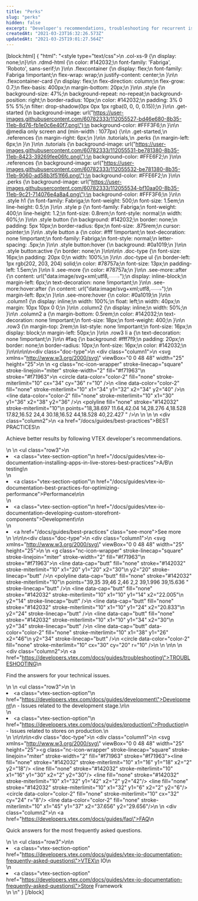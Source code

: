 ```yaml
---
title: "Perks"
slug: "perks"
hidden: false
excerpt: "Developer's recommendations, troubleshooting for recurrent issues, and answers to Frequently Asked Questions."
createdAt: "2021-03-23T16:32:26.573Z"
updatedAt: "2021-03-25T19:01:27.564Z"
---
```

[block:html]
{
  "html": "<style type=\"text/css\">\n    .col-xs-9 {\n       display: none;\n}\n\n    .rdmd-html {\n        color: #142032;\n        font-family: 'Fabriga', 'Roboto', sans-serif;\n    }\n\n    .flexcontainer {\n        display: flex;\n        font-family: Fabriga !important;\n        flex-wrap: wrap;\n        justify-content: center;\n    }\n\n    .flexcontainer-card {\n        display: flex;\n        flex-direction: column;\n        flex-grow: 0.7;\n        flex-basis: 400px;\n        margin-bottom: 20px;\n    }\n\n    .style {\n        background-size: 47%;\n        background-repeat: no-repeat;\n        background-position: right;\n        border-radius: 10px;\n        color: #142032;\n        padding: 3% 0 5% 5%;\n        filter: drop-shadow(0px 0px 1px rgba(0, 0, 0, 0.15));\n    }\n\n    .get-started {\n        background-image: url(\"https://user-images.githubusercontent.com/60782333/112055527-bd46e680-8b35-11eb-8d76-fb1e0c6e40f7.png\");\n        background-color: #FFF3F6;\n    }\n\n    @media only screen and (min-width : 1077px) {\n\n        .get-started,\n        .references {\n            margin-right: 6px;\n        }\n\n        .tutorials,\n        .perks {\n            margin-left: 6px;\n        }\n    }\n\n    .tutorials {\n        background-image: url(\"https://user-images.githubusercontent.com/60782333/112055531-be781380-8b35-11eb-8423-39269fee06fc.png\");\n        background-color: #FFE6F2;\n    }\n\n    .references {\n        background-image: url(\"https://user-images.githubusercontent.com/60782333/112055532-be781380-8b35-11eb-9060-ad58b3f51f66.png\");\n        background-color: #FFE6F2;\n    }\n\n    .perks {\n        background-image: url(\"https://user-images.githubusercontent.com/60782333/112055534-bf10aa00-8b35-11eb-9c21-714076e4a8a4.png\");\n        background-color: #FFF3F6;\n    }\n\n    .style h1 {\n        font-family: Fabriga;\n        font-weight: 500;\n        font-size: 1.5em;\n        line-height: 0.5;\n    }\n\n    .style p {\n        font-family: Fabriga;\n        font-weight: 400;\n        line-height: 1.2;\n        font-size: 0.8rem;\n        font-style: normal;\n        width: 60%;\n    }\n\n    .style button {\n        background: #142032;\n        border: none;\n        padding: 5px 10px;\n        border-radius: 6px;\n        font-size: .875rem;\n        cursor: pointer;\n    }\n\n    .style button a {\n        color: #fff !important;\n        text-decoration: none !important;\n        font-family: Fabriga;\n        font-style: normal;\n        letter-spacing: .5px;\n    }\n\n    .style button:hover {\n        background: #0a1019;\n    }\n\n    .style button:active {\n        border: none;\n    }\n\n\n\n    .doc-type {\n        font-size: 16px;\n        padding: 20px 0;\n        width: 100%;\n    }\n\n    .doc-type ul {\n        border-left: 1px rgb(202, 203, 204) solid;\n        color: #78757a;\n        font-size: 13px;\n        padding-left: 1.5em;\n    }\n\n    li .see-more {\n        color: #78757a;\n    }\n\n    .see-more::after {\n        content: url(\"data:image/svg+xml;utf8,<svg xmlns='http://www.w3.org/2000/svg' width='30' height='14' viewBox='0 -8 59 14' fill='none'><path d='M0 7H57' stroke='rgb(120, 117, 122)'></path><path d='M49 1L57.5 7L49 13' stroke='rgb(120, 117, 122)'></path></svg>\");\n        display: inline-block;\n        margin-left: 6px;\n        text-decoration: none !important;\n    }\n\n    .see-more:hover:after {\n        content: url(\"data:image/svg+xml;utf8,<svg xmlns='http://www.w3.org/2000/svg' width='30' height='14' viewBox='0 -8 59 14' fill='none'><path d='M0 7H57' stroke='rgb(20, 32, 50)'></path><path d='M49 1L57.5 7L49 13' stroke='rgb(20, 32, 50)'></path></svg>\");\n        margin-left: 8px;\n    }\n\n    .see-more:hover {\n        color: #0a1019;\n    }\n\n    .column1 {\n        display: inline;\n        width: 100%;\n        float: left;\n        width: 40px;\n        margin: 10px 10px 0 0;\n    }\n\n    .column2 {\n        display: inline;\n        width: 50%;\n    }\n\n    .column2 a {\n        margin-bottom: 0.5rem;\n        color: #142032;\n        text-decoration: none !important;\n        font-size: 18px;\n        font-weight: 400;\n    }\n\n    .row3 {\n        margin-top: 2rem;\n        list-style: none !important;\n        font-size: 16px;\n        display: block;\n        margin-left: 50px;\n    }\n\n    .row3 li a {\n        text-decoration: none !important;\n    }\n\n    #faq {\n        background: #fff7f9;\n        padding: 20px;\n        border: none;\n        border-radius: 10px;\n        font-size: 16px;\n        color: #142032;\n    }\n</style>\n\n\n\n<div class=\"doc-type\">\n    <div class=\"column1\">\n        <svg xmlns=\"http://www.w3.org/2000/svg\" viewBox=\"0 0 48 48\" width=\"25\" height=\"25\">\n            <title>add like</title>\n            <g class=\"nc-icon-wrapper\" stroke-linecap=\"square\" stroke-linejoin=\"miter\" stroke-width=\"2\" fill=\"#f71963\"\n                stroke=\"#f71963\">\n                <circle data-color=\"color-2\" fill=\"none\" stroke-miterlimit=\"10\" cx=\"34\" cy=\"36\" r=\"10\" />\n                <line data-color=\"color-2\" fill=\"none\" stroke-miterlimit=\"10\" x1=\"34\" y1=\"32\" x2=\"34\" y2=\"40\" />\n                <line data-color=\"color-2\" fill=\"none\" stroke-miterlimit=\"10\" x1=\"30\" y1=\"36\" x2=\"38\" y2=\"36\" />\n                <polyline fill=\"none\" stroke=\"#142032\" stroke-miterlimit=\"10\"\n                    points=\"18,38.697 11.64,42.04 14,28.276 4,18.528 17.82,16.52 24,4 30.18,16.52 44,18.528 40,22.427 \" />\n            </g>\n        </svg>\n    </div>\n    <div class=\"column2\">\n        <a href=\"/docs/guides/best-practices\">BEST PRACTICES</a>\n        <p>Achieve better results by following VTEX developer's recommendations.</p>\n    </div>\n    <ul class=\"row3\">\n        <li><a class=\"vtex-section-option\"\n                href=\"/docs/guides/vtex-io-documentation-installing-apps-in-live-stores-best-practices\">A/B\n                testing</a>\n        </li>\n        <li><a class=\"vtex-section-option\"\n                href=\"/docs/guides/vtex-io-documentation-best-practices-for-optimizing-performance\">Performance</a>\n\n        </li>\n        <li><a class=\"vtex-section-option\"\n                href=\"/docs/guides/vtex-io-documentation-developing-custom-storefront-components\">Development</a>\n\n        </li>\n        <li><a href=\"/docs/guides/best-practices\" class=\"see-more\">See more</a></li>\n    </ul>\n</div>\n\n<div class=\"doc-type\">\n    <div class=\"column1\">\n        <svg xmlns=\"http://www.w3.org/2000/svg\" viewBox=\"0 0 48 48\" width=\"25\" height=\"25\">\n            <title>grammar check</title>\n            <g class=\"nc-icon-wrapper\" stroke-linecap=\"square\" stroke-linejoin=\"miter\" stroke-width=\"2\" fill=\"#f71963\"\n                stroke=\"#f71963\">\n                <line data-cap=\"butt\" fill=\"none\" stroke=\"#142032\" stroke-miterlimit=\"10\" x1=\"20\" y1=\"20\" x2=\"30\"\n                    y2=\"20\" stroke-linecap=\"butt\" />\n                <polyline data-cap=\"butt\" fill=\"none\" stroke=\"#142032\" stroke-miterlimit=\"10\"\n                    points=\"39,35 39,46 2,46 2,2 39,1.996 39,15.636 \" stroke-linecap=\"butt\" />\n                <line data-cap=\"butt\" fill=\"none\" stroke=\"#142032\" stroke-miterlimit=\"10\" x1=\"10\" y1=\"14\" x2=\"22.005\"\n                    y2=\"14\" stroke-linecap=\"butt\" />\n                <line data-cap=\"butt\" fill=\"none\" stroke=\"#142032\" stroke-miterlimit=\"10\" x1=\"10\" y1=\"24\" x2=\"20.833\"\n                    y2=\"24\" stroke-linecap=\"butt\" />\n                <line data-cap=\"butt\" fill=\"none\" stroke=\"#142032\" stroke-miterlimit=\"10\" x1=\"10\" y1=\"34\" x2=\"30\"\n                    y2=\"34\" stroke-linecap=\"butt\" />\n                <line data-cap=\"butt\" data-color=\"color-2\" fill=\"none\" stroke-miterlimit=\"10\" x1=\"38\" y1=\"26\" x2=\"46\"\n                    y2=\"34\" stroke-linecap=\"butt\" />\n                <circle data-color=\"color-2\" fill=\"none\" stroke-miterlimit=\"10\" cx=\"30\" cy=\"20\" r=\"10\" />\n            </g>\n        </svg>\n\n    </div>\n    <div class=\"column2\">\n        <a href=\"https://developers.vtex.com/docs/guides/troubleshooting\">TROUBLESHOOTING</a>\n        <p>Find the answers for your technical issues.</p>\n    </div>\n    <ul class=\"row3\">\n        \n        <li><a class=\"vtex-section-option\"\n            href=\"https://developers.vtex.com/docs/guides/development\">Development</a>\n        - Issues related to the development stage.\n\n    </li>\n        <li><a class=\"vtex-section-option\"\n                href=\"https://developers.vtex.com/docs/guides/production\">Production</a>\n            - Issues related to stores on production.\n        </li>\n    </ul>\n</div>\n\n\n<div class=\"doc-type\">\n    <div class=\"column1\">\n        <svg xmlns=\"http://www.w3.org/2000/svg\" viewBox=\"0 0 48 48\" width=\"25\" height=\"25\"><title>search content</title><g class=\"nc-icon-wrapper\" stroke-linecap=\"square\" stroke-linejoin=\"miter\" stroke-width=\"2\" fill=\"#f71963\" stroke=\"#f71963\"><line fill=\"none\" stroke=\"#142032\" stroke-miterlimit=\"10\" x1=\"16\" y1=\"18\" x2=\"2\" y2=\"18\"/> <line fill=\"none\" stroke=\"#142032\" stroke-miterlimit=\"10\" x1=\"16\" y1=\"30\" x2=\"2\" y2=\"30\"/> <line fill=\"none\" stroke=\"#142032\" stroke-miterlimit=\"10\" x1=\"32\" y1=\"42\" x2=\"2\" y2=\"42\"/> <line fill=\"none\" stroke=\"#142032\" stroke-miterlimit=\"10\" x1=\"32\" y1=\"6\" x2=\"2\" y2=\"6\"/> <circle data-color=\"color-2\" fill=\"none\" stroke-miterlimit=\"10\" cx=\"32\" cy=\"24\" r=\"8\"/> <line data-color=\"color-2\" fill=\"none\" stroke-miterlimit=\"10\" x1=\"45\" y1=\"37\" x2=\"37.656\" y2=\"29.656\"/></g></svg>\n    </div>\n    <div class=\"column2\">\n        <a href=\"https://developers.vtex.com/docs/guides/faq\">FAQ</a>\n        <p>Quick answers for the most frequently asked questions.</p>\n    </div>\n    <ul class=\"row3\">\n\n        <li><a class=\"vtex-section-option\" href=\"https://developers.vtex.com/docs/guides/vtex-io-documentation-frequently-asked-questions\">VTEX\n                IO\n        </li>\n        <li><a class=\"vtex-section-option\" href=\"https://developers.vtex.com/docs/guides/vtex-io-documentation-frequently-asked-questions\">Store Framework</li>\n    </ul>\n</div>"
}
[/block]